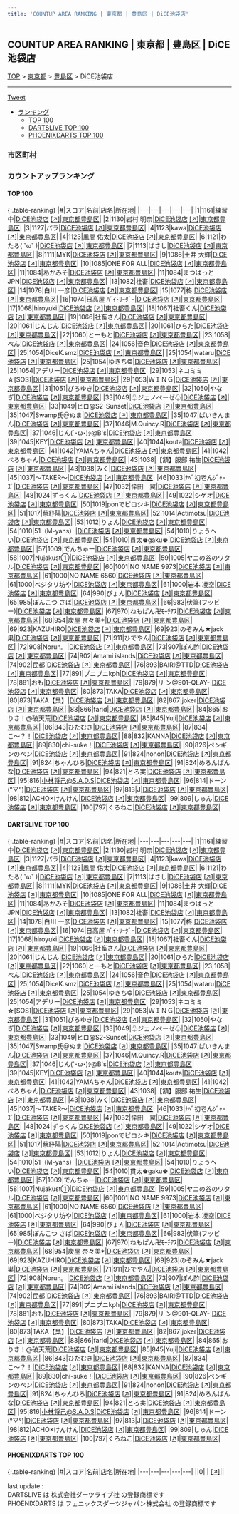 ```yaml
---
title: 'COUNTUP AREA RANKING | 東京都 | 豊島区 | DiCE池袋店'
---
```

## COUNTUP AREA RANKING | 東京都 | 豊島区 | DiCE池袋店

[TOP](/darts/rank/) > [東京都](/darts/rank/東京都/) > [豊島区](/darts/rank/東京都/豊島区/) > DiCE池袋店

___

<a href="https://twitter.com/share?ref_src=twsrc%5Etfw" data-text="COUNTUP AREA RANKING | 東京都豊島区DiCE池袋店" class="twitter-share-button" data-hashtags="DARTSLIVE,PHOENIXDARTS,darts,ダーツ" data-show-count="false">Tweet</a>

* [ランキング](#カウントアップランキング)
    * [TOP 100](#top-100)
    * [DARTSLIVE TOP 100](#dartslive-top-100)
    * [PHOENIXDARTS TOP 100](#phoenixdarts-top-100)

### 市区町村

<ul>

</ul>

### カウントアップランキング

#### TOP 100



{:.table-ranking}
|#|スコア|名前|店名|所在地|
|---|---|---|---|---|
|1|1161|<span class="rank-name-dl">練習中</span>|<a href="/darts/rank/shops/b64d4d0adf4851cf790ab824ce8730e5.html">DiCE池袋店</a> <a href="https://search.dartslive.com/jp/shop/b64d4d0adf4851cf790ab824ce8730e5">[↗]</a>|<a href="/darts/rank/東京都/豊島区">東京都豊島区</a>|
|2|1130|<span class="rank-name-dl">岩村 明奈</span>|<a href="/darts/rank/shops/b64d4d0adf4851cf790ab824ce8730e5.html">DiCE池袋店</a> <a href="https://search.dartslive.com/jp/shop/b64d4d0adf4851cf790ab824ce8730e5">[↗]</a>|<a href="/darts/rank/東京都/豊島区">東京都豊島区</a>|
|3|1127|<span class="rank-name-dl">パラ</span>|<a href="/darts/rank/shops/b64d4d0adf4851cf790ab824ce8730e5.html">DiCE池袋店</a> <a href="https://search.dartslive.com/jp/shop/b64d4d0adf4851cf790ab824ce8730e5">[↗]</a>|<a href="/darts/rank/東京都/豊島区">東京都豊島区</a>|
|4|1123|<span class="rank-name-dl">kawa</span>|<a href="/darts/rank/shops/b64d4d0adf4851cf790ab824ce8730e5.html">DiCE池袋店</a> <a href="https://search.dartslive.com/jp/shop/b64d4d0adf4851cf790ab824ce8730e5">[↗]</a>|<a href="/darts/rank/東京都/豊島区">東京都豊島区</a>|
|4|1123|<span class="rank-name-dl">風間 佑太</span>|<a href="/darts/rank/shops/b64d4d0adf4851cf790ab824ce8730e5.html">DiCE池袋店</a> <a href="https://search.dartslive.com/jp/shop/b64d4d0adf4851cf790ab824ce8730e5">[↗]</a>|<a href="/darts/rank/東京都/豊島区">東京都豊島区</a>|
|6|1121|<span class="rank-name-dl">わたる( ˘ω˘ )</span>|<a href="/darts/rank/shops/b64d4d0adf4851cf790ab824ce8730e5.html">DiCE池袋店</a> <a href="https://search.dartslive.com/jp/shop/b64d4d0adf4851cf790ab824ce8730e5">[↗]</a>|<a href="/darts/rank/東京都/豊島区">東京都豊島区</a>|
|7|1113|<span class="rank-name-dl">ばさし</span>|<a href="/darts/rank/shops/b64d4d0adf4851cf790ab824ce8730e5.html">DiCE池袋店</a> <a href="https://search.dartslive.com/jp/shop/b64d4d0adf4851cf790ab824ce8730e5">[↗]</a>|<a href="/darts/rank/東京都/豊島区">東京都豊島区</a>|
|8|1111|<span class="rank-name-dl">MYK</span>|<a href="/darts/rank/shops/b64d4d0adf4851cf790ab824ce8730e5.html">DiCE池袋店</a> <a href="https://search.dartslive.com/jp/shop/b64d4d0adf4851cf790ab824ce8730e5">[↗]</a>|<a href="/darts/rank/東京都/豊島区">東京都豊島区</a>|
|9|1086|<span class="rank-name-dl">土井 大輝</span>|<a href="/darts/rank/shops/b64d4d0adf4851cf790ab824ce8730e5.html">DiCE池袋店</a> <a href="https://search.dartslive.com/jp/shop/b64d4d0adf4851cf790ab824ce8730e5">[↗]</a>|<a href="/darts/rank/東京都/豊島区">東京都豊島区</a>|
|10|1085|<span class="rank-name-dl">ONE FOR ALL</span>|<a href="/darts/rank/shops/b64d4d0adf4851cf790ab824ce8730e5.html">DiCE池袋店</a> <a href="https://search.dartslive.com/jp/shop/b64d4d0adf4851cf790ab824ce8730e5">[↗]</a>|<a href="/darts/rank/東京都/豊島区">東京都豊島区</a>|
|11|1084|<span class="rank-name-dl">あかみそ</span>|<a href="/darts/rank/shops/b64d4d0adf4851cf790ab824ce8730e5.html">DiCE池袋店</a> <a href="https://search.dartslive.com/jp/shop/b64d4d0adf4851cf790ab824ce8730e5">[↗]</a>|<a href="/darts/rank/東京都/豊島区">東京都豊島区</a>|
|11|1084|<span class="rank-name-dl">まつばっとJPN</span>|<a href="/darts/rank/shops/b64d4d0adf4851cf790ab824ce8730e5.html">DiCE池袋店</a> <a href="https://search.dartslive.com/jp/shop/b64d4d0adf4851cf790ab824ce8730e5">[↗]</a>|<a href="/darts/rank/東京都/豊島区">東京都豊島区</a>|
|13|1082|<span class="rank-name-dl">社畜</span>|<a href="/darts/rank/shops/b64d4d0adf4851cf790ab824ce8730e5.html">DiCE池袋店</a> <a href="https://search.dartslive.com/jp/shop/b64d4d0adf4851cf790ab824ce8730e5">[↗]</a>|<a href="/darts/rank/東京都/豊島区">東京都豊島区</a>|
|14|1078|<span class="rank-name-dl">白川 一彦</span>|<a href="/darts/rank/shops/b64d4d0adf4851cf790ab824ce8730e5.html">DiCE池袋店</a> <a href="https://search.dartslive.com/jp/shop/b64d4d0adf4851cf790ab824ce8730e5">[↗]</a>|<a href="/darts/rank/東京都/豊島区">東京都豊島区</a>|
|15|1077|<span class="rank-name-dl">柊</span>|<a href="/darts/rank/shops/b64d4d0adf4851cf790ab824ce8730e5.html">DiCE池袋店</a> <a href="https://search.dartslive.com/jp/shop/b64d4d0adf4851cf790ab824ce8730e5">[↗]</a>|<a href="/darts/rank/東京都/豊島区">東京都豊島区</a>|
|16|1074|<span class="rank-name-dl">日高屋 ﾊﾞｲﾄﾘｰﾀﾞｰ</span>|<a href="/darts/rank/shops/b64d4d0adf4851cf790ab824ce8730e5.html">DiCE池袋店</a> <a href="https://search.dartslive.com/jp/shop/b64d4d0adf4851cf790ab824ce8730e5">[↗]</a>|<a href="/darts/rank/東京都/豊島区">東京都豊島区</a>|
|17|1068|<span class="rank-name-dl">hiroyuki</span>|<a href="/darts/rank/shops/b64d4d0adf4851cf790ab824ce8730e5.html">DiCE池袋店</a> <a href="https://search.dartslive.com/jp/shop/b64d4d0adf4851cf790ab824ce8730e5">[↗]</a>|<a href="/darts/rank/東京都/豊島区">東京都豊島区</a>|
|18|1067|<span class="rank-name-dl">社畜くん</span>|<a href="/darts/rank/shops/b64d4d0adf4851cf790ab824ce8730e5.html">DiCE池袋店</a> <a href="https://search.dartslive.com/jp/shop/b64d4d0adf4851cf790ab824ce8730e5">[↗]</a>|<a href="/darts/rank/東京都/豊島区">東京都豊島区</a>|
|19|1066|<span class="rank-name-dl">社畜さん</span>|<a href="/darts/rank/shops/b64d4d0adf4851cf790ab824ce8730e5.html">DiCE池袋店</a> <a href="https://search.dartslive.com/jp/shop/b64d4d0adf4851cf790ab824ce8730e5">[↗]</a>|<a href="/darts/rank/東京都/豊島区">東京都豊島区</a>|
|20|1061|<span class="rank-name-dl">じんじん</span>|<a href="/darts/rank/shops/b64d4d0adf4851cf790ab824ce8730e5.html">DiCE池袋店</a> <a href="https://search.dartslive.com/jp/shop/b64d4d0adf4851cf790ab824ce8730e5">[↗]</a>|<a href="/darts/rank/東京都/豊島区">東京都豊島区</a>|
|20|1061|<span class="rank-name-dl">ひらた</span>|<a href="/darts/rank/shops/b64d4d0adf4851cf790ab824ce8730e5.html">DiCE池袋店</a> <a href="https://search.dartslive.com/jp/shop/b64d4d0adf4851cf790ab824ce8730e5">[↗]</a>|<a href="/darts/rank/東京都/豊島区">東京都豊島区</a>|
|22|1060|<span class="rank-name-dl">とーもと</span>|<a href="/darts/rank/shops/b64d4d0adf4851cf790ab824ce8730e5.html">DiCE池袋店</a> <a href="https://search.dartslive.com/jp/shop/b64d4d0adf4851cf790ab824ce8730e5">[↗]</a>|<a href="/darts/rank/東京都/豊島区">東京都豊島区</a>|
|23|1058|<span class="rank-name-dl">ぺん</span>|<a href="/darts/rank/shops/b64d4d0adf4851cf790ab824ce8730e5.html">DiCE池袋店</a> <a href="https://search.dartslive.com/jp/shop/b64d4d0adf4851cf790ab824ce8730e5">[↗]</a>|<a href="/darts/rank/東京都/豊島区">東京都豊島区</a>|
|24|1056|<span class="rank-name-dl">音色</span>|<a href="/darts/rank/shops/b64d4d0adf4851cf790ab824ce8730e5.html">DiCE池袋店</a> <a href="https://search.dartslive.com/jp/shop/b64d4d0adf4851cf790ab824ce8730e5">[↗]</a>|<a href="/darts/rank/東京都/豊島区">東京都豊島区</a>|
|25|1054|<span class="rank-name-dl">DiceK.smz</span>|<a href="/darts/rank/shops/b64d4d0adf4851cf790ab824ce8730e5.html">DiCE池袋店</a> <a href="https://search.dartslive.com/jp/shop/b64d4d0adf4851cf790ab824ce8730e5">[↗]</a>|<a href="/darts/rank/東京都/豊島区">東京都豊島区</a>|
|25|1054|<span class="rank-name-dl">wataru</span>|<a href="/darts/rank/shops/b64d4d0adf4851cf790ab824ce8730e5.html">DiCE池袋店</a> <a href="https://search.dartslive.com/jp/shop/b64d4d0adf4851cf790ab824ce8730e5">[↗]</a>|<a href="/darts/rank/東京都/豊島区">東京都豊島区</a>|
|25|1054|<span class="rank-name-dl">ゆきち©︎</span>|<a href="/darts/rank/shops/b64d4d0adf4851cf790ab824ce8730e5.html">DiCE池袋店</a> <a href="https://search.dartslive.com/jp/shop/b64d4d0adf4851cf790ab824ce8730e5">[↗]</a>|<a href="/darts/rank/東京都/豊島区">東京都豊島区</a>|
|25|1054|<span class="rank-name-dl">アデリー</span>|<a href="/darts/rank/shops/b64d4d0adf4851cf790ab824ce8730e5.html">DiCE池袋店</a> <a href="https://search.dartslive.com/jp/shop/b64d4d0adf4851cf790ab824ce8730e5">[↗]</a>|<a href="/darts/rank/東京都/豊島区">東京都豊島区</a>|
|29|1053|<span class="rank-name-dl">ネコミミ☆[SOS]</span>|<a href="/darts/rank/shops/b64d4d0adf4851cf790ab824ce8730e5.html">DiCE池袋店</a> <a href="https://search.dartslive.com/jp/shop/b64d4d0adf4851cf790ab824ce8730e5">[↗]</a>|<a href="/darts/rank/東京都/豊島区">東京都豊島区</a>|
|29|1053|<span class="rank-name-dl">ＷＩＮＧ</span>|<a href="/darts/rank/shops/b64d4d0adf4851cf790ab824ce8730e5.html">DiCE池袋店</a> <a href="https://search.dartslive.com/jp/shop/b64d4d0adf4851cf790ab824ce8730e5">[↗]</a>|<a href="/darts/rank/東京都/豊島区">東京都豊島区</a>|
|31|1051|<span class="rank-name-dl">ぴろゆき</span>|<a href="/darts/rank/shops/b64d4d0adf4851cf790ab824ce8730e5.html">DiCE池袋店</a> <a href="https://search.dartslive.com/jp/shop/b64d4d0adf4851cf790ab824ce8730e5">[↗]</a>|<a href="/darts/rank/東京都/豊島区">東京都豊島区</a>|
|32|1050|<span class="rank-name-dl">やなぎ</span>|<a href="/darts/rank/shops/b64d4d0adf4851cf790ab824ce8730e5.html">DiCE池袋店</a> <a href="https://search.dartslive.com/jp/shop/b64d4d0adf4851cf790ab824ce8730e5">[↗]</a>|<a href="/darts/rank/東京都/豊島区">東京都豊島区</a>|
|33|1049|<span class="rank-name-dl">♧ジェノベーゼ♧</span>|<a href="/darts/rank/shops/b64d4d0adf4851cf790ab824ce8730e5.html">DiCE池袋店</a> <a href="https://search.dartslive.com/jp/shop/b64d4d0adf4851cf790ab824ce8730e5">[↗]</a>|<a href="/darts/rank/東京都/豊島区">東京都豊島区</a>|
|33|1049|<span class="rank-name-dl">ヒロ@S2-Sunset</span>|<a href="/darts/rank/shops/b64d4d0adf4851cf790ab824ce8730e5.html">DiCE池袋店</a> <a href="https://search.dartslive.com/jp/shop/b64d4d0adf4851cf790ab824ce8730e5">[↗]</a>|<a href="/darts/rank/東京都/豊島区">東京都豊島区</a>|
|35|1047|<span class="rank-name-dl">Swamp氏＠ぬま</span>|<a href="/darts/rank/shops/b64d4d0adf4851cf790ab824ce8730e5.html">DiCE池袋店</a> <a href="https://search.dartslive.com/jp/shop/b64d4d0adf4851cf790ab824ce8730e5">[↗]</a>|<a href="/darts/rank/東京都/豊島区">東京都豊島区</a>|
|35|1047|<span class="rank-name-dl">ばいきんまん</span>|<a href="/darts/rank/shops/b64d4d0adf4851cf790ab824ce8730e5.html">DiCE池袋店</a> <a href="https://search.dartslive.com/jp/shop/b64d4d0adf4851cf790ab824ce8730e5">[↗]</a>|<a href="/darts/rank/東京都/豊島区">東京都豊島区</a>|
|37|1046|<span class="rank-name-dl">M.Quincy.R</span>|<a href="/darts/rank/shops/b64d4d0adf4851cf790ab824ce8730e5.html">DiCE池袋店</a> <a href="https://search.dartslive.com/jp/shop/b64d4d0adf4851cf790ab824ce8730e5">[↗]</a>|<a href="/darts/rank/東京都/豊島区">東京都豊島区</a>|
|37|1046|<span class="rank-name-dl">じん(`･ω･)ｼ@B&#x27;s</span>|<a href="/darts/rank/shops/b64d4d0adf4851cf790ab824ce8730e5.html">DiCE池袋店</a> <a href="https://search.dartslive.com/jp/shop/b64d4d0adf4851cf790ab824ce8730e5">[↗]</a>|<a href="/darts/rank/東京都/豊島区">東京都豊島区</a>|
|39|1045|<span class="rank-name-dl">KEY</span>|<a href="/darts/rank/shops/b64d4d0adf4851cf790ab824ce8730e5.html">DiCE池袋店</a> <a href="https://search.dartslive.com/jp/shop/b64d4d0adf4851cf790ab824ce8730e5">[↗]</a>|<a href="/darts/rank/東京都/豊島区">東京都豊島区</a>|
|40|1044|<span class="rank-name-dl">kouta</span>|<a href="/darts/rank/shops/b64d4d0adf4851cf790ab824ce8730e5.html">DiCE池袋店</a> <a href="https://search.dartslive.com/jp/shop/b64d4d0adf4851cf790ab824ce8730e5">[↗]</a>|<a href="/darts/rank/東京都/豊島区">東京都豊島区</a>|
|41|1042|<span class="rank-name-dl">YAMAちゃん</span>|<a href="/darts/rank/shops/b64d4d0adf4851cf790ab824ce8730e5.html">DiCE池袋店</a> <a href="https://search.dartslive.com/jp/shop/b64d4d0adf4851cf790ab824ce8730e5">[↗]</a>|<a href="/darts/rank/東京都/豊島区">東京都豊島区</a>|
|41|1042|<span class="rank-name-dl">ぺろちゃん</span>|<a href="/darts/rank/shops/b64d4d0adf4851cf790ab824ce8730e5.html">DiCE池袋店</a> <a href="https://search.dartslive.com/jp/shop/b64d4d0adf4851cf790ab824ce8730e5">[↗]</a>|<a href="/darts/rank/東京都/豊島区">東京都豊島区</a>|
|43|1038|<span class="rank-name-dl">【頷】服部 祐生</span>|<a href="/darts/rank/shops/b64d4d0adf4851cf790ab824ce8730e5.html">DiCE池袋店</a> <a href="https://search.dartslive.com/jp/shop/b64d4d0adf4851cf790ab824ce8730e5">[↗]</a>|<a href="/darts/rank/東京都/豊島区">東京都豊島区</a>|
|43|1038|<span class="rank-name-dl">みく</span>|<a href="/darts/rank/shops/b64d4d0adf4851cf790ab824ce8730e5.html">DiCE池袋店</a> <a href="https://search.dartslive.com/jp/shop/b64d4d0adf4851cf790ab824ce8730e5">[↗]</a>|<a href="/darts/rank/東京都/豊島区">東京都豊島区</a>|
|45|1037|<span class="rank-name-dl">〜TAKER〜</span>|<a href="/darts/rank/shops/b64d4d0adf4851cf790ab824ce8730e5.html">DiCE池袋店</a> <a href="https://search.dartslive.com/jp/shop/b64d4d0adf4851cf790ab824ce8730e5">[↗]</a>|<a href="/darts/rank/東京都/豊島区">東京都豊島区</a>|
|46|1033|<span class="rank-name-dl">ﾅﾍﾞ初老んｼﾞｬｰｽﾞ</span>|<a href="/darts/rank/shops/b64d4d0adf4851cf790ab824ce8730e5.html">DiCE池袋店</a> <a href="https://search.dartslive.com/jp/shop/b64d4d0adf4851cf790ab824ce8730e5">[↗]</a>|<a href="/darts/rank/東京都/豊島区">東京都豊島区</a>|
|47|1032|<span class="rank-name-dl">忰田　翼</span>|<a href="/darts/rank/shops/b64d4d0adf4851cf790ab824ce8730e5.html">DiCE池袋店</a> <a href="https://search.dartslive.com/jp/shop/b64d4d0adf4851cf790ab824ce8730e5">[↗]</a>|<a href="/darts/rank/東京都/豊島区">東京都豊島区</a>|
|48|1024|<span class="rank-name-dl">ずっくん</span>|<a href="/darts/rank/shops/b64d4d0adf4851cf790ab824ce8730e5.html">DiCE池袋店</a> <a href="https://search.dartslive.com/jp/shop/b64d4d0adf4851cf790ab824ce8730e5">[↗]</a>|<a href="/darts/rank/東京都/豊島区">東京都豊島区</a>|
|49|1022|<span class="rank-name-dl">シゲオ</span>|<a href="/darts/rank/shops/b64d4d0adf4851cf790ab824ce8730e5.html">DiCE池袋店</a> <a href="https://search.dartslive.com/jp/shop/b64d4d0adf4851cf790ab824ce8730e5">[↗]</a>|<a href="/darts/rank/東京都/豊島区">東京都豊島区</a>|
|50|1019|<span class="rank-name-dl">ponでピロシキ</span>|<a href="/darts/rank/shops/b64d4d0adf4851cf790ab824ce8730e5.html">DiCE池袋店</a> <a href="https://search.dartslive.com/jp/shop/b64d4d0adf4851cf790ab824ce8730e5">[↗]</a>|<a href="/darts/rank/東京都/豊島区">東京都豊島区</a>|
|51|1017|<span class="rank-name-dl">蔡紓陽</span>|<a href="/darts/rank/shops/b64d4d0adf4851cf790ab824ce8730e5.html">DiCE池袋店</a> <a href="https://search.dartslive.com/jp/shop/b64d4d0adf4851cf790ab824ce8730e5">[↗]</a>|<a href="/darts/rank/東京都/豊島区">東京都豊島区</a>|
|52|1014|<span class="rank-name-dl">Actimotsu</span>|<a href="/darts/rank/shops/b64d4d0adf4851cf790ab824ce8730e5.html">DiCE池袋店</a> <a href="https://search.dartslive.com/jp/shop/b64d4d0adf4851cf790ab824ce8730e5">[↗]</a>|<a href="/darts/rank/東京都/豊島区">東京都豊島区</a>|
|53|1012|<span class="rank-name-dl">りょん</span>|<a href="/darts/rank/shops/b64d4d0adf4851cf790ab824ce8730e5.html">DiCE池袋店</a> <a href="https://search.dartslive.com/jp/shop/b64d4d0adf4851cf790ab824ce8730e5">[↗]</a>|<a href="/darts/rank/東京都/豊島区">東京都豊島区</a>|
|54|1010|<span class="rank-name-dl">51（M-yans）</span>|<a href="/darts/rank/shops/b64d4d0adf4851cf790ab824ce8730e5.html">DiCE池袋店</a> <a href="https://search.dartslive.com/jp/shop/b64d4d0adf4851cf790ab824ce8730e5">[↗]</a>|<a href="/darts/rank/東京都/豊島区">東京都豊島区</a>|
|54|1010|<span class="rank-name-dl">りょうへい</span>|<a href="/darts/rank/shops/b64d4d0adf4851cf790ab824ce8730e5.html">DiCE池袋店</a> <a href="https://search.dartslive.com/jp/shop/b64d4d0adf4851cf790ab824ce8730e5">[↗]</a>|<a href="/darts/rank/東京都/豊島区">東京都豊島区</a>|
|54|1010|<span class="rank-name-dl">貫太♚gaku♚</span>|<a href="/darts/rank/shops/b64d4d0adf4851cf790ab824ce8730e5.html">DiCE池袋店</a> <a href="https://search.dartslive.com/jp/shop/b64d4d0adf4851cf790ab824ce8730e5">[↗]</a>|<a href="/darts/rank/東京都/豊島区">東京都豊島区</a>|
|57|1009|<span class="rank-name-dl">でんちゅー</span>|<a href="/darts/rank/shops/b64d4d0adf4851cf790ab824ce8730e5.html">DiCE池袋店</a> <a href="https://search.dartslive.com/jp/shop/b64d4d0adf4851cf790ab824ce8730e5">[↗]</a>|<a href="/darts/rank/東京都/豊島区">東京都豊島区</a>|
|58|1007|<span class="rank-name-dl">Nujakust①</span>|<a href="/darts/rank/shops/b64d4d0adf4851cf790ab824ce8730e5.html">DiCE池袋店</a> <a href="https://search.dartslive.com/jp/shop/b64d4d0adf4851cf790ab824ce8730e5">[↗]</a>|<a href="/darts/rank/東京都/豊島区">東京都豊島区</a>|
|59|1005|<span class="rank-name-dl">ヤニの谷のワタル</span>|<a href="/darts/rank/shops/b64d4d0adf4851cf790ab824ce8730e5.html">DiCE池袋店</a> <a href="https://search.dartslive.com/jp/shop/b64d4d0adf4851cf790ab824ce8730e5">[↗]</a>|<a href="/darts/rank/東京都/豊島区">東京都豊島区</a>|
|60|1001|<span class="rank-name-dl">NO NAME 9973</span>|<a href="/darts/rank/shops/b64d4d0adf4851cf790ab824ce8730e5.html">DiCE池袋店</a> <a href="https://search.dartslive.com/jp/shop/b64d4d0adf4851cf790ab824ce8730e5">[↗]</a>|<a href="/darts/rank/東京都/豊島区">東京都豊島区</a>|
|61|1000|<span class="rank-name-dl">NO NAME 6560</span>|<a href="/darts/rank/shops/b64d4d0adf4851cf790ab824ce8730e5.html">DiCE池袋店</a> <a href="https://search.dartslive.com/jp/shop/b64d4d0adf4851cf790ab824ce8730e5">[↗]</a>|<a href="/darts/rank/東京都/豊島区">東京都豊島区</a>|
|61|1000|<span class="rank-name-dl">ベジタリ坊や</span>|<a href="/darts/rank/shops/b64d4d0adf4851cf790ab824ce8730e5.html">DiCE池袋店</a> <a href="https://search.dartslive.com/jp/shop/b64d4d0adf4851cf790ab824ce8730e5">[↗]</a>|<a href="/darts/rank/東京都/豊島区">東京都豊島区</a>|
|61|1000|<span class="rank-name-dl">岩本 凌空</span>|<a href="/darts/rank/shops/b64d4d0adf4851cf790ab824ce8730e5.html">DiCE池袋店</a> <a href="https://search.dartslive.com/jp/shop/b64d4d0adf4851cf790ab824ce8730e5">[↗]</a>|<a href="/darts/rank/東京都/豊島区">東京都豊島区</a>|
|64|990|<span class="rank-name-dl">ぴょん</span>|<a href="/darts/rank/shops/b64d4d0adf4851cf790ab824ce8730e5.html">DiCE池袋店</a> <a href="https://search.dartslive.com/jp/shop/b64d4d0adf4851cf790ab824ce8730e5">[↗]</a>|<a href="/darts/rank/東京都/豊島区">東京都豊島区</a>|
|65|985|<span class="rank-name-dl">ぽんこつ さば</span>|<a href="/darts/rank/shops/b64d4d0adf4851cf790ab824ce8730e5.html">DiCE池袋店</a> <a href="https://search.dartslive.com/jp/shop/b64d4d0adf4851cf790ab824ce8730e5">[↗]</a>|<a href="/darts/rank/東京都/豊島区">東京都豊島区</a>|
|66|983|<span class="rank-name-dl">伏筆(フッビー)</span>|<a href="/darts/rank/shops/b64d4d0adf4851cf790ab824ce8730e5.html">DiCE池袋店</a> <a href="https://search.dartslive.com/jp/shop/b64d4d0adf4851cf790ab824ce8730e5">[↗]</a>|<a href="/darts/rank/東京都/豊島区">東京都豊島区</a>|
|67|970|<span class="rank-name-dl">ねもぱん卍ﾓｰﾁｱｽ</span>|<a href="/darts/rank/shops/b64d4d0adf4851cf790ab824ce8730e5.html">DiCE池袋店</a> <a href="https://search.dartslive.com/jp/shop/b64d4d0adf4851cf790ab824ce8730e5">[↗]</a>|<a href="/darts/rank/東京都/豊島区">東京都豊島区</a>|
|68|954|<span class="rank-name-dl">炭屋 奈々美*</span>|<a href="/darts/rank/shops/b64d4d0adf4851cf790ab824ce8730e5.html">DiCE池袋店</a> <a href="https://search.dartslive.com/jp/shop/b64d4d0adf4851cf790ab824ce8730e5">[↗]</a>|<a href="/darts/rank/東京都/豊島区">東京都豊島区</a>|
|69|923|<span class="rank-name-dl">KAZUHIRO</span>|<a href="/darts/rank/shops/b64d4d0adf4851cf790ab824ce8730e5.html">DiCE池袋店</a> <a href="https://search.dartslive.com/jp/shop/b64d4d0adf4851cf790ab824ce8730e5">[↗]</a>|<a href="/darts/rank/東京都/豊島区">東京都豊島区</a>|
|69|923|<span class="rank-name-dl">のぞみん★jack巣</span>|<a href="/darts/rank/shops/b64d4d0adf4851cf790ab824ce8730e5.html">DiCE池袋店</a> <a href="https://search.dartslive.com/jp/shop/b64d4d0adf4851cf790ab824ce8730e5">[↗]</a>|<a href="/darts/rank/東京都/豊島区">東京都豊島区</a>|
|71|911|<span class="rank-name-dl">ひでやん</span>|<a href="/darts/rank/shops/b64d4d0adf4851cf790ab824ce8730e5.html">DiCE池袋店</a> <a href="https://search.dartslive.com/jp/shop/b64d4d0adf4851cf790ab824ce8730e5">[↗]</a>|<a href="/darts/rank/東京都/豊島区">東京都豊島区</a>|
|72|908|<span class="rank-name-dl">Norun。</span>|<a href="/darts/rank/shops/b64d4d0adf4851cf790ab824ce8730e5.html">DiCE池袋店</a> <a href="https://search.dartslive.com/jp/shop/b64d4d0adf4851cf790ab824ce8730e5">[↗]</a>|<a href="/darts/rank/東京都/豊島区">東京都豊島区</a>|
|73|907|<span class="rank-name-dl">ぽん酢</span>|<a href="/darts/rank/shops/b64d4d0adf4851cf790ab824ce8730e5.html">DiCE池袋店</a> <a href="https://search.dartslive.com/jp/shop/b64d4d0adf4851cf790ab824ce8730e5">[↗]</a>|<a href="/darts/rank/東京都/豊島区">東京都豊島区</a>|
|74|902|<span class="rank-name-dl">Amami islands</span>|<a href="/darts/rank/shops/b64d4d0adf4851cf790ab824ce8730e5.html">DiCE池袋店</a> <a href="https://search.dartslive.com/jp/shop/b64d4d0adf4851cf790ab824ce8730e5">[↗]</a>|<a href="/darts/rank/東京都/豊島区">東京都豊島区</a>|
|74|902|<span class="rank-name-dl">民都</span>|<a href="/darts/rank/shops/b64d4d0adf4851cf790ab824ce8730e5.html">DiCE池袋店</a> <a href="https://search.dartslive.com/jp/shop/b64d4d0adf4851cf790ab824ce8730e5">[↗]</a>|<a href="/darts/rank/東京都/豊島区">東京都豊島区</a>|
|76|893|<span class="rank-name-dl">BAIRI@TTD</span>|<a href="/darts/rank/shops/b64d4d0adf4851cf790ab824ce8730e5.html">DiCE池袋店</a> <a href="https://search.dartslive.com/jp/shop/b64d4d0adf4851cf790ab824ce8730e5">[↗]</a>|<a href="/darts/rank/東京都/豊島区">東京都豊島区</a>|
|77|891|<span class="rank-name-dl">プニプニkph</span>|<a href="/darts/rank/shops/b64d4d0adf4851cf790ab824ce8730e5.html">DiCE池袋店</a> <a href="https://search.dartslive.com/jp/shop/b64d4d0adf4851cf790ab824ce8730e5">[↗]</a>|<a href="/darts/rank/東京都/豊島区">東京都豊島区</a>|
|78|881|<span class="rank-name-dl">おも</span>|<a href="/darts/rank/shops/b64d4d0adf4851cf790ab824ce8730e5.html">DiCE池袋店</a> <a href="https://search.dartslive.com/jp/shop/b64d4d0adf4851cf790ab824ce8730e5">[↗]</a>|<a href="/darts/rank/東京都/豊島区">東京都豊島区</a>|
|79|879|<span class="rank-name-dl">リ ン@901-QLAY-</span>|<a href="/darts/rank/shops/b64d4d0adf4851cf790ab824ce8730e5.html">DiCE池袋店</a> <a href="https://search.dartslive.com/jp/shop/b64d4d0adf4851cf790ab824ce8730e5">[↗]</a>|<a href="/darts/rank/東京都/豊島区">東京都豊島区</a>|
|80|873|<span class="rank-name-dl">TAKA</span>|<a href="/darts/rank/shops/b64d4d0adf4851cf790ab824ce8730e5.html">DiCE池袋店</a> <a href="https://search.dartslive.com/jp/shop/b64d4d0adf4851cf790ab824ce8730e5">[↗]</a>|<a href="/darts/rank/東京都/豊島区">東京都豊島区</a>|
|80|873|<span class="rank-name-dl">TAKA【梟】</span>|<a href="/darts/rank/shops/b64d4d0adf4851cf790ab824ce8730e5.html">DiCE池袋店</a> <a href="https://search.dartslive.com/jp/shop/b64d4d0adf4851cf790ab824ce8730e5">[↗]</a>|<a href="/darts/rank/東京都/豊島区">東京都豊島区</a>|
|82|867|<span class="rank-name-dl">joker</span>|<a href="/darts/rank/shops/b64d4d0adf4851cf790ab824ce8730e5.html">DiCE池袋店</a> <a href="https://search.dartslive.com/jp/shop/b64d4d0adf4851cf790ab824ce8730e5">[↗]</a>|<a href="/darts/rank/東京都/豊島区">東京都豊島区</a>|
|83|866|<span class="rank-name-dl">farid</span>|<a href="/darts/rank/shops/b64d4d0adf4851cf790ab824ce8730e5.html">DiCE池袋店</a> <a href="https://search.dartslive.com/jp/shop/b64d4d0adf4851cf790ab824ce8730e5">[↗]</a>|<a href="/darts/rank/東京都/豊島区">東京都豊島区</a>|
|84|865|<span class="rank-name-dl">おりさ！@破天荒</span>|<a href="/darts/rank/shops/b64d4d0adf4851cf790ab824ce8730e5.html">DiCE池袋店</a> <a href="https://search.dartslive.com/jp/shop/b64d4d0adf4851cf790ab824ce8730e5">[↗]</a>|<a href="/darts/rank/東京都/豊島区">東京都豊島区</a>|
|85|845|<span class="rank-name-dl">Yuji</span>|<a href="/darts/rank/shops/b64d4d0adf4851cf790ab824ce8730e5.html">DiCE池袋店</a> <a href="https://search.dartslive.com/jp/shop/b64d4d0adf4851cf790ab824ce8730e5">[↗]</a>|<a href="/darts/rank/東京都/豊島区">東京都豊島区</a>|
|86|843|<span class="rank-name-dl">ひたむき</span>|<a href="/darts/rank/shops/b64d4d0adf4851cf790ab824ce8730e5.html">DiCE池袋店</a> <a href="https://search.dartslive.com/jp/shop/b64d4d0adf4851cf790ab824ce8730e5">[↗]</a>|<a href="/darts/rank/東京都/豊島区">東京都豊島区</a>|
|87|834|<span class="rank-name-dl">こ〜？！</span>|<a href="/darts/rank/shops/b64d4d0adf4851cf790ab824ce8730e5.html">DiCE池袋店</a> <a href="https://search.dartslive.com/jp/shop/b64d4d0adf4851cf790ab824ce8730e5">[↗]</a>|<a href="/darts/rank/東京都/豊島区">東京都豊島区</a>|
|88|832|<span class="rank-name-dl">KANNA</span>|<a href="/darts/rank/shops/b64d4d0adf4851cf790ab824ce8730e5.html">DiCE池袋店</a> <a href="https://search.dartslive.com/jp/shop/b64d4d0adf4851cf790ab824ce8730e5">[↗]</a>|<a href="/darts/rank/東京都/豊島区">東京都豊島区</a>|
|89|830|<span class="rank-name-dl">chi-suke！</span>|<a href="/darts/rank/shops/b64d4d0adf4851cf790ab824ce8730e5.html">DiCE池袋店</a> <a href="https://search.dartslive.com/jp/shop/b64d4d0adf4851cf790ab824ce8730e5">[↗]</a>|<a href="/darts/rank/東京都/豊島区">東京都豊島区</a>|
|90|826|<span class="rank-name-dl">ペンギンのペン</span>|<a href="/darts/rank/shops/b64d4d0adf4851cf790ab824ce8730e5.html">DiCE池袋店</a> <a href="https://search.dartslive.com/jp/shop/b64d4d0adf4851cf790ab824ce8730e5">[↗]</a>|<a href="/darts/rank/東京都/豊島区">東京都豊島区</a>|
|91|824|<span class="rank-name-dl">nonon</span>|<a href="/darts/rank/shops/b64d4d0adf4851cf790ab824ce8730e5.html">DiCE池袋店</a> <a href="https://search.dartslive.com/jp/shop/b64d4d0adf4851cf790ab824ce8730e5">[↗]</a>|<a href="/darts/rank/東京都/豊島区">東京都豊島区</a>|
|91|824|<span class="rank-name-dl">ちゃんひろ</span>|<a href="/darts/rank/shops/b64d4d0adf4851cf790ab824ce8730e5.html">DiCE池袋店</a> <a href="https://search.dartslive.com/jp/shop/b64d4d0adf4851cf790ab824ce8730e5">[↗]</a>|<a href="/darts/rank/東京都/豊島区">東京都豊島区</a>|
|91|824|<span class="rank-name-dl">めろんぱんな</span>|<a href="/darts/rank/shops/b64d4d0adf4851cf790ab824ce8730e5.html">DiCE池袋店</a> <a href="https://search.dartslive.com/jp/shop/b64d4d0adf4851cf790ab824ce8730e5">[↗]</a>|<a href="/darts/rank/東京都/豊島区">東京都豊島区</a>|
|94|821|<span class="rank-name-dl">とろ実</span>|<a href="/darts/rank/shops/b64d4d0adf4851cf790ab824ce8730e5.html">DiCE池袋店</a> <a href="https://search.dartslive.com/jp/shop/b64d4d0adf4851cf790ab824ce8730e5">[↗]</a>|<a href="/darts/rank/東京都/豊島区">東京都豊島区</a>|
|95|816|<span class="rank-name-dl">小林将己@S.A.D.S</span>|<a href="/darts/rank/shops/b64d4d0adf4851cf790ab824ce8730e5.html">DiCE池袋店</a> <a href="https://search.dartslive.com/jp/shop/b64d4d0adf4851cf790ab824ce8730e5">[↗]</a>|<a href="/darts/rank/東京都/豊島区">東京都豊島区</a>|
|96|814|<span class="rank-name-dl">ドーン(°▽°)</span>|<a href="/darts/rank/shops/b64d4d0adf4851cf790ab824ce8730e5.html">DiCE池袋店</a> <a href="https://search.dartslive.com/jp/shop/b64d4d0adf4851cf790ab824ce8730e5">[↗]</a>|<a href="/darts/rank/東京都/豊島区">東京都豊島区</a>|
|97|813|<span class="rank-name-dl">J</span>|<a href="/darts/rank/shops/b64d4d0adf4851cf790ab824ce8730e5.html">DiCE池袋店</a> <a href="https://search.dartslive.com/jp/shop/b64d4d0adf4851cf790ab824ce8730e5">[↗]</a>|<a href="/darts/rank/東京都/豊島区">東京都豊島区</a>|
|98|812|<span class="rank-name-dl">ACHO×けんけん</span>|<a href="/darts/rank/shops/b64d4d0adf4851cf790ab824ce8730e5.html">DiCE池袋店</a> <a href="https://search.dartslive.com/jp/shop/b64d4d0adf4851cf790ab824ce8730e5">[↗]</a>|<a href="/darts/rank/東京都/豊島区">東京都豊島区</a>|
|99|809|<span class="rank-name-dl">しゅん</span>|<a href="/darts/rank/shops/b64d4d0adf4851cf790ab824ce8730e5.html">DiCE池袋店</a> <a href="https://search.dartslive.com/jp/shop/b64d4d0adf4851cf790ab824ce8730e5">[↗]</a>|<a href="/darts/rank/東京都/豊島区">東京都豊島区</a>|
|100|797|<span class="rank-name-dl">くろねこ</span>|<a href="/darts/rank/shops/b64d4d0adf4851cf790ab824ce8730e5.html">DiCE池袋店</a> <a href="https://search.dartslive.com/jp/shop/b64d4d0adf4851cf790ab824ce8730e5">[↗]</a>|<a href="/darts/rank/東京都/豊島区">東京都豊島区</a>|


#### DARTSLIVE TOP 100



{:.table-ranking}
|#|スコア|名前|店名|所在地|
|---|---|---|---|---|
|1|1161|<span class="rank-name-dl">練習中</span>|<a href="/darts/rank/shops/b64d4d0adf4851cf790ab824ce8730e5.html">DiCE池袋店</a> <a href="https://search.dartslive.com/jp/shop/b64d4d0adf4851cf790ab824ce8730e5">[↗]</a>|<a href="/darts/rank/東京都/豊島区">東京都豊島区</a>|
|2|1130|<span class="rank-name-dl">岩村 明奈</span>|<a href="/darts/rank/shops/b64d4d0adf4851cf790ab824ce8730e5.html">DiCE池袋店</a> <a href="https://search.dartslive.com/jp/shop/b64d4d0adf4851cf790ab824ce8730e5">[↗]</a>|<a href="/darts/rank/東京都/豊島区">東京都豊島区</a>|
|3|1127|<span class="rank-name-dl">パラ</span>|<a href="/darts/rank/shops/b64d4d0adf4851cf790ab824ce8730e5.html">DiCE池袋店</a> <a href="https://search.dartslive.com/jp/shop/b64d4d0adf4851cf790ab824ce8730e5">[↗]</a>|<a href="/darts/rank/東京都/豊島区">東京都豊島区</a>|
|4|1123|<span class="rank-name-dl">kawa</span>|<a href="/darts/rank/shops/b64d4d0adf4851cf790ab824ce8730e5.html">DiCE池袋店</a> <a href="https://search.dartslive.com/jp/shop/b64d4d0adf4851cf790ab824ce8730e5">[↗]</a>|<a href="/darts/rank/東京都/豊島区">東京都豊島区</a>|
|4|1123|<span class="rank-name-dl">風間 佑太</span>|<a href="/darts/rank/shops/b64d4d0adf4851cf790ab824ce8730e5.html">DiCE池袋店</a> <a href="https://search.dartslive.com/jp/shop/b64d4d0adf4851cf790ab824ce8730e5">[↗]</a>|<a href="/darts/rank/東京都/豊島区">東京都豊島区</a>|
|6|1121|<span class="rank-name-dl">わたる( ˘ω˘ )</span>|<a href="/darts/rank/shops/b64d4d0adf4851cf790ab824ce8730e5.html">DiCE池袋店</a> <a href="https://search.dartslive.com/jp/shop/b64d4d0adf4851cf790ab824ce8730e5">[↗]</a>|<a href="/darts/rank/東京都/豊島区">東京都豊島区</a>|
|7|1113|<span class="rank-name-dl">ばさし</span>|<a href="/darts/rank/shops/b64d4d0adf4851cf790ab824ce8730e5.html">DiCE池袋店</a> <a href="https://search.dartslive.com/jp/shop/b64d4d0adf4851cf790ab824ce8730e5">[↗]</a>|<a href="/darts/rank/東京都/豊島区">東京都豊島区</a>|
|8|1111|<span class="rank-name-dl">MYK</span>|<a href="/darts/rank/shops/b64d4d0adf4851cf790ab824ce8730e5.html">DiCE池袋店</a> <a href="https://search.dartslive.com/jp/shop/b64d4d0adf4851cf790ab824ce8730e5">[↗]</a>|<a href="/darts/rank/東京都/豊島区">東京都豊島区</a>|
|9|1086|<span class="rank-name-dl">土井 大輝</span>|<a href="/darts/rank/shops/b64d4d0adf4851cf790ab824ce8730e5.html">DiCE池袋店</a> <a href="https://search.dartslive.com/jp/shop/b64d4d0adf4851cf790ab824ce8730e5">[↗]</a>|<a href="/darts/rank/東京都/豊島区">東京都豊島区</a>|
|10|1085|<span class="rank-name-dl">ONE FOR ALL</span>|<a href="/darts/rank/shops/b64d4d0adf4851cf790ab824ce8730e5.html">DiCE池袋店</a> <a href="https://search.dartslive.com/jp/shop/b64d4d0adf4851cf790ab824ce8730e5">[↗]</a>|<a href="/darts/rank/東京都/豊島区">東京都豊島区</a>|
|11|1084|<span class="rank-name-dl">あかみそ</span>|<a href="/darts/rank/shops/b64d4d0adf4851cf790ab824ce8730e5.html">DiCE池袋店</a> <a href="https://search.dartslive.com/jp/shop/b64d4d0adf4851cf790ab824ce8730e5">[↗]</a>|<a href="/darts/rank/東京都/豊島区">東京都豊島区</a>|
|11|1084|<span class="rank-name-dl">まつばっとJPN</span>|<a href="/darts/rank/shops/b64d4d0adf4851cf790ab824ce8730e5.html">DiCE池袋店</a> <a href="https://search.dartslive.com/jp/shop/b64d4d0adf4851cf790ab824ce8730e5">[↗]</a>|<a href="/darts/rank/東京都/豊島区">東京都豊島区</a>|
|13|1082|<span class="rank-name-dl">社畜</span>|<a href="/darts/rank/shops/b64d4d0adf4851cf790ab824ce8730e5.html">DiCE池袋店</a> <a href="https://search.dartslive.com/jp/shop/b64d4d0adf4851cf790ab824ce8730e5">[↗]</a>|<a href="/darts/rank/東京都/豊島区">東京都豊島区</a>|
|14|1078|<span class="rank-name-dl">白川 一彦</span>|<a href="/darts/rank/shops/b64d4d0adf4851cf790ab824ce8730e5.html">DiCE池袋店</a> <a href="https://search.dartslive.com/jp/shop/b64d4d0adf4851cf790ab824ce8730e5">[↗]</a>|<a href="/darts/rank/東京都/豊島区">東京都豊島区</a>|
|15|1077|<span class="rank-name-dl">柊</span>|<a href="/darts/rank/shops/b64d4d0adf4851cf790ab824ce8730e5.html">DiCE池袋店</a> <a href="https://search.dartslive.com/jp/shop/b64d4d0adf4851cf790ab824ce8730e5">[↗]</a>|<a href="/darts/rank/東京都/豊島区">東京都豊島区</a>|
|16|1074|<span class="rank-name-dl">日高屋 ﾊﾞｲﾄﾘｰﾀﾞｰ</span>|<a href="/darts/rank/shops/b64d4d0adf4851cf790ab824ce8730e5.html">DiCE池袋店</a> <a href="https://search.dartslive.com/jp/shop/b64d4d0adf4851cf790ab824ce8730e5">[↗]</a>|<a href="/darts/rank/東京都/豊島区">東京都豊島区</a>|
|17|1068|<span class="rank-name-dl">hiroyuki</span>|<a href="/darts/rank/shops/b64d4d0adf4851cf790ab824ce8730e5.html">DiCE池袋店</a> <a href="https://search.dartslive.com/jp/shop/b64d4d0adf4851cf790ab824ce8730e5">[↗]</a>|<a href="/darts/rank/東京都/豊島区">東京都豊島区</a>|
|18|1067|<span class="rank-name-dl">社畜くん</span>|<a href="/darts/rank/shops/b64d4d0adf4851cf790ab824ce8730e5.html">DiCE池袋店</a> <a href="https://search.dartslive.com/jp/shop/b64d4d0adf4851cf790ab824ce8730e5">[↗]</a>|<a href="/darts/rank/東京都/豊島区">東京都豊島区</a>|
|19|1066|<span class="rank-name-dl">社畜さん</span>|<a href="/darts/rank/shops/b64d4d0adf4851cf790ab824ce8730e5.html">DiCE池袋店</a> <a href="https://search.dartslive.com/jp/shop/b64d4d0adf4851cf790ab824ce8730e5">[↗]</a>|<a href="/darts/rank/東京都/豊島区">東京都豊島区</a>|
|20|1061|<span class="rank-name-dl">じんじん</span>|<a href="/darts/rank/shops/b64d4d0adf4851cf790ab824ce8730e5.html">DiCE池袋店</a> <a href="https://search.dartslive.com/jp/shop/b64d4d0adf4851cf790ab824ce8730e5">[↗]</a>|<a href="/darts/rank/東京都/豊島区">東京都豊島区</a>|
|20|1061|<span class="rank-name-dl">ひらた</span>|<a href="/darts/rank/shops/b64d4d0adf4851cf790ab824ce8730e5.html">DiCE池袋店</a> <a href="https://search.dartslive.com/jp/shop/b64d4d0adf4851cf790ab824ce8730e5">[↗]</a>|<a href="/darts/rank/東京都/豊島区">東京都豊島区</a>|
|22|1060|<span class="rank-name-dl">とーもと</span>|<a href="/darts/rank/shops/b64d4d0adf4851cf790ab824ce8730e5.html">DiCE池袋店</a> <a href="https://search.dartslive.com/jp/shop/b64d4d0adf4851cf790ab824ce8730e5">[↗]</a>|<a href="/darts/rank/東京都/豊島区">東京都豊島区</a>|
|23|1058|<span class="rank-name-dl">ぺん</span>|<a href="/darts/rank/shops/b64d4d0adf4851cf790ab824ce8730e5.html">DiCE池袋店</a> <a href="https://search.dartslive.com/jp/shop/b64d4d0adf4851cf790ab824ce8730e5">[↗]</a>|<a href="/darts/rank/東京都/豊島区">東京都豊島区</a>|
|24|1056|<span class="rank-name-dl">音色</span>|<a href="/darts/rank/shops/b64d4d0adf4851cf790ab824ce8730e5.html">DiCE池袋店</a> <a href="https://search.dartslive.com/jp/shop/b64d4d0adf4851cf790ab824ce8730e5">[↗]</a>|<a href="/darts/rank/東京都/豊島区">東京都豊島区</a>|
|25|1054|<span class="rank-name-dl">DiceK.smz</span>|<a href="/darts/rank/shops/b64d4d0adf4851cf790ab824ce8730e5.html">DiCE池袋店</a> <a href="https://search.dartslive.com/jp/shop/b64d4d0adf4851cf790ab824ce8730e5">[↗]</a>|<a href="/darts/rank/東京都/豊島区">東京都豊島区</a>|
|25|1054|<span class="rank-name-dl">wataru</span>|<a href="/darts/rank/shops/b64d4d0adf4851cf790ab824ce8730e5.html">DiCE池袋店</a> <a href="https://search.dartslive.com/jp/shop/b64d4d0adf4851cf790ab824ce8730e5">[↗]</a>|<a href="/darts/rank/東京都/豊島区">東京都豊島区</a>|
|25|1054|<span class="rank-name-dl">ゆきち©︎</span>|<a href="/darts/rank/shops/b64d4d0adf4851cf790ab824ce8730e5.html">DiCE池袋店</a> <a href="https://search.dartslive.com/jp/shop/b64d4d0adf4851cf790ab824ce8730e5">[↗]</a>|<a href="/darts/rank/東京都/豊島区">東京都豊島区</a>|
|25|1054|<span class="rank-name-dl">アデリー</span>|<a href="/darts/rank/shops/b64d4d0adf4851cf790ab824ce8730e5.html">DiCE池袋店</a> <a href="https://search.dartslive.com/jp/shop/b64d4d0adf4851cf790ab824ce8730e5">[↗]</a>|<a href="/darts/rank/東京都/豊島区">東京都豊島区</a>|
|29|1053|<span class="rank-name-dl">ネコミミ☆[SOS]</span>|<a href="/darts/rank/shops/b64d4d0adf4851cf790ab824ce8730e5.html">DiCE池袋店</a> <a href="https://search.dartslive.com/jp/shop/b64d4d0adf4851cf790ab824ce8730e5">[↗]</a>|<a href="/darts/rank/東京都/豊島区">東京都豊島区</a>|
|29|1053|<span class="rank-name-dl">ＷＩＮＧ</span>|<a href="/darts/rank/shops/b64d4d0adf4851cf790ab824ce8730e5.html">DiCE池袋店</a> <a href="https://search.dartslive.com/jp/shop/b64d4d0adf4851cf790ab824ce8730e5">[↗]</a>|<a href="/darts/rank/東京都/豊島区">東京都豊島区</a>|
|31|1051|<span class="rank-name-dl">ぴろゆき</span>|<a href="/darts/rank/shops/b64d4d0adf4851cf790ab824ce8730e5.html">DiCE池袋店</a> <a href="https://search.dartslive.com/jp/shop/b64d4d0adf4851cf790ab824ce8730e5">[↗]</a>|<a href="/darts/rank/東京都/豊島区">東京都豊島区</a>|
|32|1050|<span class="rank-name-dl">やなぎ</span>|<a href="/darts/rank/shops/b64d4d0adf4851cf790ab824ce8730e5.html">DiCE池袋店</a> <a href="https://search.dartslive.com/jp/shop/b64d4d0adf4851cf790ab824ce8730e5">[↗]</a>|<a href="/darts/rank/東京都/豊島区">東京都豊島区</a>|
|33|1049|<span class="rank-name-dl">♧ジェノベーゼ♧</span>|<a href="/darts/rank/shops/b64d4d0adf4851cf790ab824ce8730e5.html">DiCE池袋店</a> <a href="https://search.dartslive.com/jp/shop/b64d4d0adf4851cf790ab824ce8730e5">[↗]</a>|<a href="/darts/rank/東京都/豊島区">東京都豊島区</a>|
|33|1049|<span class="rank-name-dl">ヒロ@S2-Sunset</span>|<a href="/darts/rank/shops/b64d4d0adf4851cf790ab824ce8730e5.html">DiCE池袋店</a> <a href="https://search.dartslive.com/jp/shop/b64d4d0adf4851cf790ab824ce8730e5">[↗]</a>|<a href="/darts/rank/東京都/豊島区">東京都豊島区</a>|
|35|1047|<span class="rank-name-dl">Swamp氏＠ぬま</span>|<a href="/darts/rank/shops/b64d4d0adf4851cf790ab824ce8730e5.html">DiCE池袋店</a> <a href="https://search.dartslive.com/jp/shop/b64d4d0adf4851cf790ab824ce8730e5">[↗]</a>|<a href="/darts/rank/東京都/豊島区">東京都豊島区</a>|
|35|1047|<span class="rank-name-dl">ばいきんまん</span>|<a href="/darts/rank/shops/b64d4d0adf4851cf790ab824ce8730e5.html">DiCE池袋店</a> <a href="https://search.dartslive.com/jp/shop/b64d4d0adf4851cf790ab824ce8730e5">[↗]</a>|<a href="/darts/rank/東京都/豊島区">東京都豊島区</a>|
|37|1046|<span class="rank-name-dl">M.Quincy.R</span>|<a href="/darts/rank/shops/b64d4d0adf4851cf790ab824ce8730e5.html">DiCE池袋店</a> <a href="https://search.dartslive.com/jp/shop/b64d4d0adf4851cf790ab824ce8730e5">[↗]</a>|<a href="/darts/rank/東京都/豊島区">東京都豊島区</a>|
|37|1046|<span class="rank-name-dl">じん(`･ω･)ｼ@B&#x27;s</span>|<a href="/darts/rank/shops/b64d4d0adf4851cf790ab824ce8730e5.html">DiCE池袋店</a> <a href="https://search.dartslive.com/jp/shop/b64d4d0adf4851cf790ab824ce8730e5">[↗]</a>|<a href="/darts/rank/東京都/豊島区">東京都豊島区</a>|
|39|1045|<span class="rank-name-dl">KEY</span>|<a href="/darts/rank/shops/b64d4d0adf4851cf790ab824ce8730e5.html">DiCE池袋店</a> <a href="https://search.dartslive.com/jp/shop/b64d4d0adf4851cf790ab824ce8730e5">[↗]</a>|<a href="/darts/rank/東京都/豊島区">東京都豊島区</a>|
|40|1044|<span class="rank-name-dl">kouta</span>|<a href="/darts/rank/shops/b64d4d0adf4851cf790ab824ce8730e5.html">DiCE池袋店</a> <a href="https://search.dartslive.com/jp/shop/b64d4d0adf4851cf790ab824ce8730e5">[↗]</a>|<a href="/darts/rank/東京都/豊島区">東京都豊島区</a>|
|41|1042|<span class="rank-name-dl">YAMAちゃん</span>|<a href="/darts/rank/shops/b64d4d0adf4851cf790ab824ce8730e5.html">DiCE池袋店</a> <a href="https://search.dartslive.com/jp/shop/b64d4d0adf4851cf790ab824ce8730e5">[↗]</a>|<a href="/darts/rank/東京都/豊島区">東京都豊島区</a>|
|41|1042|<span class="rank-name-dl">ぺろちゃん</span>|<a href="/darts/rank/shops/b64d4d0adf4851cf790ab824ce8730e5.html">DiCE池袋店</a> <a href="https://search.dartslive.com/jp/shop/b64d4d0adf4851cf790ab824ce8730e5">[↗]</a>|<a href="/darts/rank/東京都/豊島区">東京都豊島区</a>|
|43|1038|<span class="rank-name-dl">【頷】服部 祐生</span>|<a href="/darts/rank/shops/b64d4d0adf4851cf790ab824ce8730e5.html">DiCE池袋店</a> <a href="https://search.dartslive.com/jp/shop/b64d4d0adf4851cf790ab824ce8730e5">[↗]</a>|<a href="/darts/rank/東京都/豊島区">東京都豊島区</a>|
|43|1038|<span class="rank-name-dl">みく</span>|<a href="/darts/rank/shops/b64d4d0adf4851cf790ab824ce8730e5.html">DiCE池袋店</a> <a href="https://search.dartslive.com/jp/shop/b64d4d0adf4851cf790ab824ce8730e5">[↗]</a>|<a href="/darts/rank/東京都/豊島区">東京都豊島区</a>|
|45|1037|<span class="rank-name-dl">〜TAKER〜</span>|<a href="/darts/rank/shops/b64d4d0adf4851cf790ab824ce8730e5.html">DiCE池袋店</a> <a href="https://search.dartslive.com/jp/shop/b64d4d0adf4851cf790ab824ce8730e5">[↗]</a>|<a href="/darts/rank/東京都/豊島区">東京都豊島区</a>|
|46|1033|<span class="rank-name-dl">ﾅﾍﾞ初老んｼﾞｬｰｽﾞ</span>|<a href="/darts/rank/shops/b64d4d0adf4851cf790ab824ce8730e5.html">DiCE池袋店</a> <a href="https://search.dartslive.com/jp/shop/b64d4d0adf4851cf790ab824ce8730e5">[↗]</a>|<a href="/darts/rank/東京都/豊島区">東京都豊島区</a>|
|47|1032|<span class="rank-name-dl">忰田　翼</span>|<a href="/darts/rank/shops/b64d4d0adf4851cf790ab824ce8730e5.html">DiCE池袋店</a> <a href="https://search.dartslive.com/jp/shop/b64d4d0adf4851cf790ab824ce8730e5">[↗]</a>|<a href="/darts/rank/東京都/豊島区">東京都豊島区</a>|
|48|1024|<span class="rank-name-dl">ずっくん</span>|<a href="/darts/rank/shops/b64d4d0adf4851cf790ab824ce8730e5.html">DiCE池袋店</a> <a href="https://search.dartslive.com/jp/shop/b64d4d0adf4851cf790ab824ce8730e5">[↗]</a>|<a href="/darts/rank/東京都/豊島区">東京都豊島区</a>|
|49|1022|<span class="rank-name-dl">シゲオ</span>|<a href="/darts/rank/shops/b64d4d0adf4851cf790ab824ce8730e5.html">DiCE池袋店</a> <a href="https://search.dartslive.com/jp/shop/b64d4d0adf4851cf790ab824ce8730e5">[↗]</a>|<a href="/darts/rank/東京都/豊島区">東京都豊島区</a>|
|50|1019|<span class="rank-name-dl">ponでピロシキ</span>|<a href="/darts/rank/shops/b64d4d0adf4851cf790ab824ce8730e5.html">DiCE池袋店</a> <a href="https://search.dartslive.com/jp/shop/b64d4d0adf4851cf790ab824ce8730e5">[↗]</a>|<a href="/darts/rank/東京都/豊島区">東京都豊島区</a>|
|51|1017|<span class="rank-name-dl">蔡紓陽</span>|<a href="/darts/rank/shops/b64d4d0adf4851cf790ab824ce8730e5.html">DiCE池袋店</a> <a href="https://search.dartslive.com/jp/shop/b64d4d0adf4851cf790ab824ce8730e5">[↗]</a>|<a href="/darts/rank/東京都/豊島区">東京都豊島区</a>|
|52|1014|<span class="rank-name-dl">Actimotsu</span>|<a href="/darts/rank/shops/b64d4d0adf4851cf790ab824ce8730e5.html">DiCE池袋店</a> <a href="https://search.dartslive.com/jp/shop/b64d4d0adf4851cf790ab824ce8730e5">[↗]</a>|<a href="/darts/rank/東京都/豊島区">東京都豊島区</a>|
|53|1012|<span class="rank-name-dl">りょん</span>|<a href="/darts/rank/shops/b64d4d0adf4851cf790ab824ce8730e5.html">DiCE池袋店</a> <a href="https://search.dartslive.com/jp/shop/b64d4d0adf4851cf790ab824ce8730e5">[↗]</a>|<a href="/darts/rank/東京都/豊島区">東京都豊島区</a>|
|54|1010|<span class="rank-name-dl">51（M-yans）</span>|<a href="/darts/rank/shops/b64d4d0adf4851cf790ab824ce8730e5.html">DiCE池袋店</a> <a href="https://search.dartslive.com/jp/shop/b64d4d0adf4851cf790ab824ce8730e5">[↗]</a>|<a href="/darts/rank/東京都/豊島区">東京都豊島区</a>|
|54|1010|<span class="rank-name-dl">りょうへい</span>|<a href="/darts/rank/shops/b64d4d0adf4851cf790ab824ce8730e5.html">DiCE池袋店</a> <a href="https://search.dartslive.com/jp/shop/b64d4d0adf4851cf790ab824ce8730e5">[↗]</a>|<a href="/darts/rank/東京都/豊島区">東京都豊島区</a>|
|54|1010|<span class="rank-name-dl">貫太♚gaku♚</span>|<a href="/darts/rank/shops/b64d4d0adf4851cf790ab824ce8730e5.html">DiCE池袋店</a> <a href="https://search.dartslive.com/jp/shop/b64d4d0adf4851cf790ab824ce8730e5">[↗]</a>|<a href="/darts/rank/東京都/豊島区">東京都豊島区</a>|
|57|1009|<span class="rank-name-dl">でんちゅー</span>|<a href="/darts/rank/shops/b64d4d0adf4851cf790ab824ce8730e5.html">DiCE池袋店</a> <a href="https://search.dartslive.com/jp/shop/b64d4d0adf4851cf790ab824ce8730e5">[↗]</a>|<a href="/darts/rank/東京都/豊島区">東京都豊島区</a>|
|58|1007|<span class="rank-name-dl">Nujakust①</span>|<a href="/darts/rank/shops/b64d4d0adf4851cf790ab824ce8730e5.html">DiCE池袋店</a> <a href="https://search.dartslive.com/jp/shop/b64d4d0adf4851cf790ab824ce8730e5">[↗]</a>|<a href="/darts/rank/東京都/豊島区">東京都豊島区</a>|
|59|1005|<span class="rank-name-dl">ヤニの谷のワタル</span>|<a href="/darts/rank/shops/b64d4d0adf4851cf790ab824ce8730e5.html">DiCE池袋店</a> <a href="https://search.dartslive.com/jp/shop/b64d4d0adf4851cf790ab824ce8730e5">[↗]</a>|<a href="/darts/rank/東京都/豊島区">東京都豊島区</a>|
|60|1001|<span class="rank-name-dl">NO NAME 9973</span>|<a href="/darts/rank/shops/b64d4d0adf4851cf790ab824ce8730e5.html">DiCE池袋店</a> <a href="https://search.dartslive.com/jp/shop/b64d4d0adf4851cf790ab824ce8730e5">[↗]</a>|<a href="/darts/rank/東京都/豊島区">東京都豊島区</a>|
|61|1000|<span class="rank-name-dl">NO NAME 6560</span>|<a href="/darts/rank/shops/b64d4d0adf4851cf790ab824ce8730e5.html">DiCE池袋店</a> <a href="https://search.dartslive.com/jp/shop/b64d4d0adf4851cf790ab824ce8730e5">[↗]</a>|<a href="/darts/rank/東京都/豊島区">東京都豊島区</a>|
|61|1000|<span class="rank-name-dl">ベジタリ坊や</span>|<a href="/darts/rank/shops/b64d4d0adf4851cf790ab824ce8730e5.html">DiCE池袋店</a> <a href="https://search.dartslive.com/jp/shop/b64d4d0adf4851cf790ab824ce8730e5">[↗]</a>|<a href="/darts/rank/東京都/豊島区">東京都豊島区</a>|
|61|1000|<span class="rank-name-dl">岩本 凌空</span>|<a href="/darts/rank/shops/b64d4d0adf4851cf790ab824ce8730e5.html">DiCE池袋店</a> <a href="https://search.dartslive.com/jp/shop/b64d4d0adf4851cf790ab824ce8730e5">[↗]</a>|<a href="/darts/rank/東京都/豊島区">東京都豊島区</a>|
|64|990|<span class="rank-name-dl">ぴょん</span>|<a href="/darts/rank/shops/b64d4d0adf4851cf790ab824ce8730e5.html">DiCE池袋店</a> <a href="https://search.dartslive.com/jp/shop/b64d4d0adf4851cf790ab824ce8730e5">[↗]</a>|<a href="/darts/rank/東京都/豊島区">東京都豊島区</a>|
|65|985|<span class="rank-name-dl">ぽんこつ さば</span>|<a href="/darts/rank/shops/b64d4d0adf4851cf790ab824ce8730e5.html">DiCE池袋店</a> <a href="https://search.dartslive.com/jp/shop/b64d4d0adf4851cf790ab824ce8730e5">[↗]</a>|<a href="/darts/rank/東京都/豊島区">東京都豊島区</a>|
|66|983|<span class="rank-name-dl">伏筆(フッビー)</span>|<a href="/darts/rank/shops/b64d4d0adf4851cf790ab824ce8730e5.html">DiCE池袋店</a> <a href="https://search.dartslive.com/jp/shop/b64d4d0adf4851cf790ab824ce8730e5">[↗]</a>|<a href="/darts/rank/東京都/豊島区">東京都豊島区</a>|
|67|970|<span class="rank-name-dl">ねもぱん卍ﾓｰﾁｱｽ</span>|<a href="/darts/rank/shops/b64d4d0adf4851cf790ab824ce8730e5.html">DiCE池袋店</a> <a href="https://search.dartslive.com/jp/shop/b64d4d0adf4851cf790ab824ce8730e5">[↗]</a>|<a href="/darts/rank/東京都/豊島区">東京都豊島区</a>|
|68|954|<span class="rank-name-dl">炭屋 奈々美*</span>|<a href="/darts/rank/shops/b64d4d0adf4851cf790ab824ce8730e5.html">DiCE池袋店</a> <a href="https://search.dartslive.com/jp/shop/b64d4d0adf4851cf790ab824ce8730e5">[↗]</a>|<a href="/darts/rank/東京都/豊島区">東京都豊島区</a>|
|69|923|<span class="rank-name-dl">KAZUHIRO</span>|<a href="/darts/rank/shops/b64d4d0adf4851cf790ab824ce8730e5.html">DiCE池袋店</a> <a href="https://search.dartslive.com/jp/shop/b64d4d0adf4851cf790ab824ce8730e5">[↗]</a>|<a href="/darts/rank/東京都/豊島区">東京都豊島区</a>|
|69|923|<span class="rank-name-dl">のぞみん★jack巣</span>|<a href="/darts/rank/shops/b64d4d0adf4851cf790ab824ce8730e5.html">DiCE池袋店</a> <a href="https://search.dartslive.com/jp/shop/b64d4d0adf4851cf790ab824ce8730e5">[↗]</a>|<a href="/darts/rank/東京都/豊島区">東京都豊島区</a>|
|71|911|<span class="rank-name-dl">ひでやん</span>|<a href="/darts/rank/shops/b64d4d0adf4851cf790ab824ce8730e5.html">DiCE池袋店</a> <a href="https://search.dartslive.com/jp/shop/b64d4d0adf4851cf790ab824ce8730e5">[↗]</a>|<a href="/darts/rank/東京都/豊島区">東京都豊島区</a>|
|72|908|<span class="rank-name-dl">Norun。</span>|<a href="/darts/rank/shops/b64d4d0adf4851cf790ab824ce8730e5.html">DiCE池袋店</a> <a href="https://search.dartslive.com/jp/shop/b64d4d0adf4851cf790ab824ce8730e5">[↗]</a>|<a href="/darts/rank/東京都/豊島区">東京都豊島区</a>|
|73|907|<span class="rank-name-dl">ぽん酢</span>|<a href="/darts/rank/shops/b64d4d0adf4851cf790ab824ce8730e5.html">DiCE池袋店</a> <a href="https://search.dartslive.com/jp/shop/b64d4d0adf4851cf790ab824ce8730e5">[↗]</a>|<a href="/darts/rank/東京都/豊島区">東京都豊島区</a>|
|74|902|<span class="rank-name-dl">Amami islands</span>|<a href="/darts/rank/shops/b64d4d0adf4851cf790ab824ce8730e5.html">DiCE池袋店</a> <a href="https://search.dartslive.com/jp/shop/b64d4d0adf4851cf790ab824ce8730e5">[↗]</a>|<a href="/darts/rank/東京都/豊島区">東京都豊島区</a>|
|74|902|<span class="rank-name-dl">民都</span>|<a href="/darts/rank/shops/b64d4d0adf4851cf790ab824ce8730e5.html">DiCE池袋店</a> <a href="https://search.dartslive.com/jp/shop/b64d4d0adf4851cf790ab824ce8730e5">[↗]</a>|<a href="/darts/rank/東京都/豊島区">東京都豊島区</a>|
|76|893|<span class="rank-name-dl">BAIRI@TTD</span>|<a href="/darts/rank/shops/b64d4d0adf4851cf790ab824ce8730e5.html">DiCE池袋店</a> <a href="https://search.dartslive.com/jp/shop/b64d4d0adf4851cf790ab824ce8730e5">[↗]</a>|<a href="/darts/rank/東京都/豊島区">東京都豊島区</a>|
|77|891|<span class="rank-name-dl">プニプニkph</span>|<a href="/darts/rank/shops/b64d4d0adf4851cf790ab824ce8730e5.html">DiCE池袋店</a> <a href="https://search.dartslive.com/jp/shop/b64d4d0adf4851cf790ab824ce8730e5">[↗]</a>|<a href="/darts/rank/東京都/豊島区">東京都豊島区</a>|
|78|881|<span class="rank-name-dl">おも</span>|<a href="/darts/rank/shops/b64d4d0adf4851cf790ab824ce8730e5.html">DiCE池袋店</a> <a href="https://search.dartslive.com/jp/shop/b64d4d0adf4851cf790ab824ce8730e5">[↗]</a>|<a href="/darts/rank/東京都/豊島区">東京都豊島区</a>|
|79|879|<span class="rank-name-dl">リ ン@901-QLAY-</span>|<a href="/darts/rank/shops/b64d4d0adf4851cf790ab824ce8730e5.html">DiCE池袋店</a> <a href="https://search.dartslive.com/jp/shop/b64d4d0adf4851cf790ab824ce8730e5">[↗]</a>|<a href="/darts/rank/東京都/豊島区">東京都豊島区</a>|
|80|873|<span class="rank-name-dl">TAKA</span>|<a href="/darts/rank/shops/b64d4d0adf4851cf790ab824ce8730e5.html">DiCE池袋店</a> <a href="https://search.dartslive.com/jp/shop/b64d4d0adf4851cf790ab824ce8730e5">[↗]</a>|<a href="/darts/rank/東京都/豊島区">東京都豊島区</a>|
|80|873|<span class="rank-name-dl">TAKA【梟】</span>|<a href="/darts/rank/shops/b64d4d0adf4851cf790ab824ce8730e5.html">DiCE池袋店</a> <a href="https://search.dartslive.com/jp/shop/b64d4d0adf4851cf790ab824ce8730e5">[↗]</a>|<a href="/darts/rank/東京都/豊島区">東京都豊島区</a>|
|82|867|<span class="rank-name-dl">joker</span>|<a href="/darts/rank/shops/b64d4d0adf4851cf790ab824ce8730e5.html">DiCE池袋店</a> <a href="https://search.dartslive.com/jp/shop/b64d4d0adf4851cf790ab824ce8730e5">[↗]</a>|<a href="/darts/rank/東京都/豊島区">東京都豊島区</a>|
|83|866|<span class="rank-name-dl">farid</span>|<a href="/darts/rank/shops/b64d4d0adf4851cf790ab824ce8730e5.html">DiCE池袋店</a> <a href="https://search.dartslive.com/jp/shop/b64d4d0adf4851cf790ab824ce8730e5">[↗]</a>|<a href="/darts/rank/東京都/豊島区">東京都豊島区</a>|
|84|865|<span class="rank-name-dl">おりさ！@破天荒</span>|<a href="/darts/rank/shops/b64d4d0adf4851cf790ab824ce8730e5.html">DiCE池袋店</a> <a href="https://search.dartslive.com/jp/shop/b64d4d0adf4851cf790ab824ce8730e5">[↗]</a>|<a href="/darts/rank/東京都/豊島区">東京都豊島区</a>|
|85|845|<span class="rank-name-dl">Yuji</span>|<a href="/darts/rank/shops/b64d4d0adf4851cf790ab824ce8730e5.html">DiCE池袋店</a> <a href="https://search.dartslive.com/jp/shop/b64d4d0adf4851cf790ab824ce8730e5">[↗]</a>|<a href="/darts/rank/東京都/豊島区">東京都豊島区</a>|
|86|843|<span class="rank-name-dl">ひたむき</span>|<a href="/darts/rank/shops/b64d4d0adf4851cf790ab824ce8730e5.html">DiCE池袋店</a> <a href="https://search.dartslive.com/jp/shop/b64d4d0adf4851cf790ab824ce8730e5">[↗]</a>|<a href="/darts/rank/東京都/豊島区">東京都豊島区</a>|
|87|834|<span class="rank-name-dl">こ〜？！</span>|<a href="/darts/rank/shops/b64d4d0adf4851cf790ab824ce8730e5.html">DiCE池袋店</a> <a href="https://search.dartslive.com/jp/shop/b64d4d0adf4851cf790ab824ce8730e5">[↗]</a>|<a href="/darts/rank/東京都/豊島区">東京都豊島区</a>|
|88|832|<span class="rank-name-dl">KANNA</span>|<a href="/darts/rank/shops/b64d4d0adf4851cf790ab824ce8730e5.html">DiCE池袋店</a> <a href="https://search.dartslive.com/jp/shop/b64d4d0adf4851cf790ab824ce8730e5">[↗]</a>|<a href="/darts/rank/東京都/豊島区">東京都豊島区</a>|
|89|830|<span class="rank-name-dl">chi-suke！</span>|<a href="/darts/rank/shops/b64d4d0adf4851cf790ab824ce8730e5.html">DiCE池袋店</a> <a href="https://search.dartslive.com/jp/shop/b64d4d0adf4851cf790ab824ce8730e5">[↗]</a>|<a href="/darts/rank/東京都/豊島区">東京都豊島区</a>|
|90|826|<span class="rank-name-dl">ペンギンのペン</span>|<a href="/darts/rank/shops/b64d4d0adf4851cf790ab824ce8730e5.html">DiCE池袋店</a> <a href="https://search.dartslive.com/jp/shop/b64d4d0adf4851cf790ab824ce8730e5">[↗]</a>|<a href="/darts/rank/東京都/豊島区">東京都豊島区</a>|
|91|824|<span class="rank-name-dl">nonon</span>|<a href="/darts/rank/shops/b64d4d0adf4851cf790ab824ce8730e5.html">DiCE池袋店</a> <a href="https://search.dartslive.com/jp/shop/b64d4d0adf4851cf790ab824ce8730e5">[↗]</a>|<a href="/darts/rank/東京都/豊島区">東京都豊島区</a>|
|91|824|<span class="rank-name-dl">ちゃんひろ</span>|<a href="/darts/rank/shops/b64d4d0adf4851cf790ab824ce8730e5.html">DiCE池袋店</a> <a href="https://search.dartslive.com/jp/shop/b64d4d0adf4851cf790ab824ce8730e5">[↗]</a>|<a href="/darts/rank/東京都/豊島区">東京都豊島区</a>|
|91|824|<span class="rank-name-dl">めろんぱんな</span>|<a href="/darts/rank/shops/b64d4d0adf4851cf790ab824ce8730e5.html">DiCE池袋店</a> <a href="https://search.dartslive.com/jp/shop/b64d4d0adf4851cf790ab824ce8730e5">[↗]</a>|<a href="/darts/rank/東京都/豊島区">東京都豊島区</a>|
|94|821|<span class="rank-name-dl">とろ実</span>|<a href="/darts/rank/shops/b64d4d0adf4851cf790ab824ce8730e5.html">DiCE池袋店</a> <a href="https://search.dartslive.com/jp/shop/b64d4d0adf4851cf790ab824ce8730e5">[↗]</a>|<a href="/darts/rank/東京都/豊島区">東京都豊島区</a>|
|95|816|<span class="rank-name-dl">小林将己@S.A.D.S</span>|<a href="/darts/rank/shops/b64d4d0adf4851cf790ab824ce8730e5.html">DiCE池袋店</a> <a href="https://search.dartslive.com/jp/shop/b64d4d0adf4851cf790ab824ce8730e5">[↗]</a>|<a href="/darts/rank/東京都/豊島区">東京都豊島区</a>|
|96|814|<span class="rank-name-dl">ドーン(°▽°)</span>|<a href="/darts/rank/shops/b64d4d0adf4851cf790ab824ce8730e5.html">DiCE池袋店</a> <a href="https://search.dartslive.com/jp/shop/b64d4d0adf4851cf790ab824ce8730e5">[↗]</a>|<a href="/darts/rank/東京都/豊島区">東京都豊島区</a>|
|97|813|<span class="rank-name-dl">J</span>|<a href="/darts/rank/shops/b64d4d0adf4851cf790ab824ce8730e5.html">DiCE池袋店</a> <a href="https://search.dartslive.com/jp/shop/b64d4d0adf4851cf790ab824ce8730e5">[↗]</a>|<a href="/darts/rank/東京都/豊島区">東京都豊島区</a>|
|98|812|<span class="rank-name-dl">ACHO×けんけん</span>|<a href="/darts/rank/shops/b64d4d0adf4851cf790ab824ce8730e5.html">DiCE池袋店</a> <a href="https://search.dartslive.com/jp/shop/b64d4d0adf4851cf790ab824ce8730e5">[↗]</a>|<a href="/darts/rank/東京都/豊島区">東京都豊島区</a>|
|99|809|<span class="rank-name-dl">しゅん</span>|<a href="/darts/rank/shops/b64d4d0adf4851cf790ab824ce8730e5.html">DiCE池袋店</a> <a href="https://search.dartslive.com/jp/shop/b64d4d0adf4851cf790ab824ce8730e5">[↗]</a>|<a href="/darts/rank/東京都/豊島区">東京都豊島区</a>|
|100|797|<span class="rank-name-dl">くろねこ</span>|<a href="/darts/rank/shops/b64d4d0adf4851cf790ab824ce8730e5.html">DiCE池袋店</a> <a href="https://search.dartslive.com/jp/shop/b64d4d0adf4851cf790ab824ce8730e5">[↗]</a>|<a href="/darts/rank/東京都/豊島区">東京都豊島区</a>|


#### PHOENIXDARTS TOP 100



{:.table-ranking}
|#|スコア|名前|店名|所在地|
|---|---|---|---|---|
||0|<span class="rank-name-dl"> </span>|<a href="/darts/rank/shops/.html"></a> <a href="">[↗]</a>|<a href="/darts/rank//"></a>|


<div class="footer border-top border-gray-light mt-5 pt-3 text-right text-gray">
    last update : <span style="font-weight: italic" id="foot_last_modified"></span><br />
    DARTSLIVE は 株式会社ダーツライブ社 の登録商標です<br />
    PHOENIXDARTS は フェニックスダーツジャパン株式会社 の登録商標です<br />
</div>

<script src="https://cdnjs.cloudflare.com/ajax/libs/jquery.tablesorter/2.31.3/js/jquery.tablesorter.min.js" integrity="sha512-qzgd5cYSZcosqpzpn7zF2ZId8f/8CHmFKZ8j7mU4OUXTNRd5g+ZHBPsgKEwoqxCtdQvExE5LprwwPAgoicguNg==" crossorigin="anonymous" referrerpolicy="no-referrer"></script>
<link rel="stylesheet" href="https://cdnjs.cloudflare.com/ajax/libs/jquery.tablesorter/2.31.3/css/theme.default.min.css" integrity="sha512-wghhOJkjQX0Lh3NSWvNKeZ0ZpNn+SPVXX1Qyc9OCaogADktxrBiBdKGDoqVUOyhStvMBmJQ8ZdMHiR3wuEq8+w==" crossorigin="anonymous" referrerpolicy="no-referrer" />
<script>
$(function() {
    $(".table-ranking").tablesorter({sortList:[[0, 0]]});
    $("#foot_last_modified").text(formatDate(new Date(document.lastModified), 'yyyy-MM-dd HH:mm:ss'));
});
</script>

<script async src="https://platform.twitter.com/widgets.js" charset="utf-8"></script>